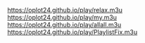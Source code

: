 https://oplot24.github.io/play/relax.m3u
https://oplot24.github.io/play/my.m3u
https://oplot24.github.io/play/allall.m3u
https://oplot24.github.io/play/PlaylistFix.m3u

